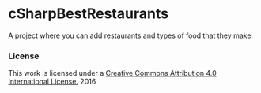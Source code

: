 # cSharpBestRestaurants
A project where you can add restaurants and types of food that they make.

### License
This work is licensed under a [Creative Commons Attribution 4.0 International License.](http://creativecommons.org/licenses/by/4.0/) 2016
